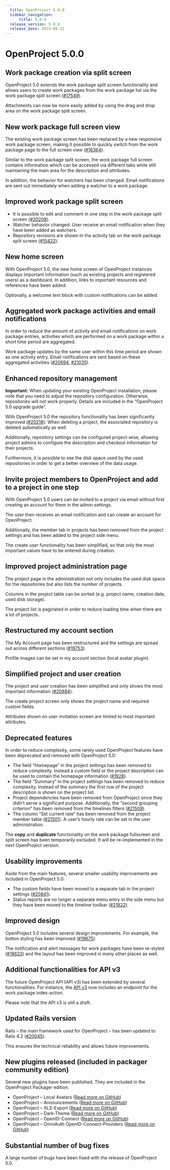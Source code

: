 ```yaml
---
  title: OpenProject 5.0.0
  sidebar_navigation:
      title: 5.0.0
  release_version: 5.0.0
  release_date: 2015-08-21
---
```


# OpenProject 5.0.0

## Work package creation via split screen

OpenProject 5.0 extends the work package split screen functionality and
allows users to create work packages from the work package list via the
work package split screen
([#17549](https://community.openproject.com/work_packages/17549/activity)).

Attachments can now be more easily added by using the drag and drop area
on the work package split screen.



## New work package full screen view

The existing work package screen has been replaced by a new responsive
work package screen, making it possible to quickly switch from the work
package page to the full screen view
([#16364](https://community.openproject.com/work_packages/16364/activity)).

Similar to the work package split screen, the work package full screen
contains information which can be accessed via different tabs while
still maintaining the main area for the description and attributes.

In addition, the behavior for watchers has been changed: Email
notifications are sent out immediately when adding a watcher to a work
package.



## Improved work package split screen

  - It is possible to edit and comment in one step in the work package
    split screen
    ([#20208](https://community.openproject.com/work_packages/20208/activity)).
  - Watcher behavior changed: User receive an email notification when
    they have been added as watchers.
  - Repository revisions are shown in the activity tab on the work
    package split screen
    ([#15422](https://community.openproject.com/work_packages/15422/activity)).



## New home screen

With OpenProject 5.0, the new home screen of OpenProject instances
displays important information (such as existing projects and registered
users) as a dashboard. In addition, links to important resources and
references have been added.

Optionally, a welcome text block with custom notifications can be added.



## Aggregated work package activities and email notifications

In order to reduce the amount of activity and email notifications on
work package entries, activities which are performed on a work package
within a short time period are aggregated.

Work package updates by the same user within this time period are shown
as one activity entry. Email notifications are sent based on these
aggregated
activities ([#20694](https://community.openproject.com/work_packages/20694/activity),
[#21035](https://community.openproject.com/work_packages/21035/activity)).



## Enhanced repository management

**Important:** When updating your existing OpenProject installation,
please note that you need to adjust the repository configuration.
Otherwise, repositories will not work properly. Details are included in
the “OpenProject 5.0 upgrade guide”.

With OpenProject 5.0 the repository functionality has been significantly
improved
([#20218](https://community.openproject.com/work_packages/20218/activity)):
When deleting a project, the associated repository is deleted
automatically as well.

Additionally, repository settings can be configured project-wise,
allowing project admins to configure the description and checkout
information for their projects.

Furthermore, it is possible to see the disk space used by the used
repositories in order to get a better overview of the data usage.



## Invite project members to OpenProject and add to a project in one step

With OpenProject 5.0 users can be invited to a project via email without
first creating an account for them in the admin settings.

The user then receives an email notification and can create an account
for OpenProject.

Additionally, the member tab in projects has been removed from the
project settings and has been added to the project side menu.

The create user functionality has been simplified, so that only the most
important values have to be entered during creation.



## Improved project administration page

The project page in the administration not only includes the used disk
space for the repositories but also lists the number of projects.

Columns in the project table can be sorted (e.g. project name, creation
date, used disk storage).

The project list is paginated in order to reduce loading time when there
are a lot of projects.



## Restructured my account section

The My Account page has been restructured and the settings are spread
out across different sections
([#19753](https://community.openproject.com/work_packages/19753/activity)).

Profile images can be set in my account section (local avatar plugin).



## Simplified project and user creation

The project and user creation has been simplified and only shows the
most important information
([#20884](https://community.openproject.com/work_packages/20884/activity)).

The create project screen only shows the project name and required
custom fields.

Attributes shown on user invitation screen are limited to most important
attributes.



## Deprecated features

In order to reduce complexity, some rarely used OpenProject features
have been deprecated and removed with OpenProject 5.0:

  - The field “Homepage” in the project settings has been removed to
    reduce complexity. Instead a custom field or the project description
    can be used to contain the homepage information
    ([#1928](https://community.openproject.com/work_packages/1928/activity)).
  - The field “Summary” in the project settings has been removed to
    reduce complexity. Instead of the summary the first row of the
    project description is shown on the project list.
  - Project dependencies have been removed from OpenProject since they
    didn’t serve  a significant purpose. Additionally, the “second
    grouping criterion” has been removed from the timelines filters
    ([#21509](https://community.openproject.com/work_packages/21509/activity)).
  - The column “Set current rate” has been removed from the project
    member table
    ([#21501](https://community.openproject.com/work_packages/21501/activity)).
    A user’s hourly rate can be set in the user administration.

The **copy** and **duplicate** functionality on the work package
fullscreen and split screen has been temporarily excluded. It will be
re-implemented in the next OpenProject version.

## Usability improvements

Aside from the main features, several smaller usability improvements are
included in OpenProject 5.0:

  - The custom fields have been moved to a separate tab in the project
    settings
    ([#20841](https://community.openproject.com/work_packages/20841/activity)).
  - Status reports are no longer a separate menu entry in the side menu
    but they have been moved to the timeline
    toolbar ([#21822](https://community.openproject.com/work_packages/21822/activity)).

## Improved design

OpenProject 5.0 includes several design improvements. For example, the
button styling has been improved
([#19675](https://community.openproject.com/work_packages/19675/activity)).

The notification and alert messages for work packages have been
re-styled
([#18623](https://community.openproject.com/work_packages/18623/activity))
and the layout has been improved in many other places as well.

## Additional functionalities for API v3

The future OpenProject API (API v3) has been extended by several
functionalities. For instance, the [API
v3](../../api/) now includes an
endpoint for the work package index-action.

Please note that the API v3 is still a draft.

## Updated Rails version

Rails – the main framework used for OpenProject – has been updated to
Rails 4.2
([#20045](https://community.openproject.com/work_packages/20045/activity)).

This ensures the technical reliability and allows future improvements.

## New plugins released (included in packager community edition)

Several new plugins have been published. They are included in the
OpenProject Packager edition.

  - OpenProject – Local Avatars ([Read more on
    GitHub](https://www.github.com/finnlabs/openproject-local_avatars))
  - OpenProject – Announcements ([Read more on
    GitHub](https://www.github.com/finnlabs/openproject-announcements))
  - OpenProject – XLS-Export ([Read more on
    GitHub](https://www.github.com/finnlabs/openproject-xls_export))
  - OpenProject – Dark-Theme ([Read more on
    GitHub](https://www.github.com/finnlabs/openproject-themes-dark))
  - OpenProject – OpenID-Connect ([Read more on
    GitHub](https://www.github.com/finnlabs/openproject-openid_connect))
  - OpenProject – OmniAuth OpenID-Connect-Providers ([Read more on
    GitHub](https://www.github.com/finnlabs/omniauth-openid-connect))

## Substantial number of bug fixes

A large number of bugs have been fixed with the release of OpenProject
5.0.


